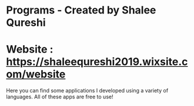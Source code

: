 # Programs - Created by Shalee Qureshi 
# Website : https://shaleequreshi2019.wixsite.com/website

Here you can find some applications I developed using a variety of languages. All of these apps are free to use!
